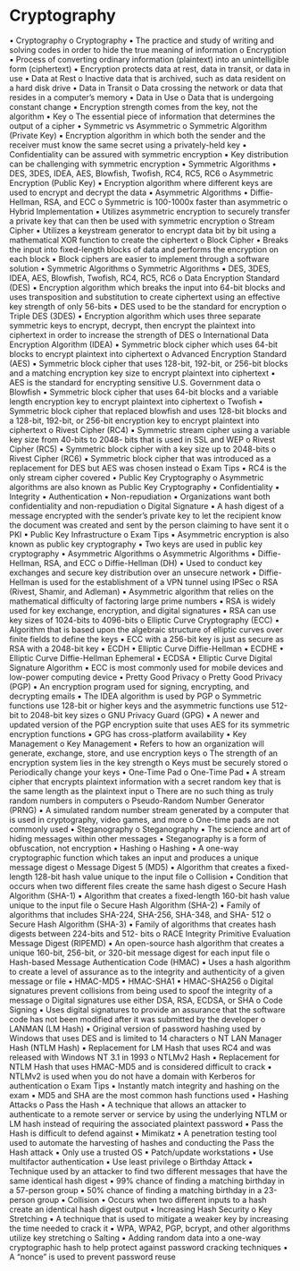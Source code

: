 <!-- ---
layout: post
title:  "CompTIA Security+ SY0-501 Study Notes - Phần B19: Cryptography"
author: blackeye
categories: [ exam network, security, comptia, experience ]
image: assets/images/10.jpg
--- -->

# Cryptography
• Cryptography
o Cryptography
▪ The practice and study of writing and solving codes in order to hide the
true meaning of information
o Encryption
▪ Process of converting ordinary information (plaintext) into an
unintelligible form (ciphertext)
▪ Encryption protects data at rest, data in transit, or data in use
• Data at Rest
o Inactive data that is archived, such as data resident
on a hard disk drive
• Data in Transit
o Data crossing the network or data that resides in a
computer’s memory
• Data in Use
o Data that is undergoing constant change
▪ Encryption strength comes from the key, not the algorithm
• Key
o The essential piece of information that determines
the output of a cipher
• Symmetric vs Asymmetric
o Symmetric Algorithm (Private Key)
▪ Encryption algorithm in which both the sender and the receiver must
know the same secret using a privately-held key
▪ Confidentiality can be assured with symmetric encryption
▪ Key distribution can be challenging with symmetric encryption
▪ Symmetric Algorithms
• DES, 3DES, IDEA, AES, Blowfish, Twofish, RC4, RC5, RC6
o Asymmetric Encryption (Public Key)
▪ Encryption algorithm where different keys are used to encrypt and
decrypt the data
▪ Asymmetric Algorithms
• Diffie-Hellman, RSA, and ECC
o Symmetric is 100-1000x faster than asymmetric
o Hybrid Implementation
▪ Utilizes asymmetric encryption to securely transfer a private key that can
then be used with symmetric encryption
o Stream Cipher
▪ Utilizes a keystream generator to encrypt data bit by bit using a
mathematical XOR function to create the ciphertext
o Block Cipher
▪ Breaks the input into fixed-length blocks of data and performs the
encryption on each block
▪ Block ciphers are easier to implement through a software solution
• Symmetric Algorithms
o Symmetric Algorithms
▪ DES, 3DES, IDEA, AES, Blowfish, Twofish, RC4, RC5, RC6
o Data Encryption Standard (DES)
▪ Encryption algorithm which breaks the input into 64-bit blocks and uses
transposition and substitution to create ciphertext using an effective key
strength of only 56-bits
▪ DES used to be the standard for encryption
o Triple DES (3DES)
▪ Encryption algorithm which uses three separate symmetric keys to
encrypt, decrypt, then encrypt the plaintext into ciphertext in order to
increase the strength of DES
o International Data Encryption Algorithm (IDEA)
▪ Symmetric block cipher which uses 64-bit blocks to encrypt plaintext into
ciphertext
o Advanced Encryption Standard (AES)
▪ Symmetric block cipher that uses 128-bit, 192-bit, or 256-bit blocks and a
matching encryption key size to encrypt plaintext into ciphertext
▪ AES is the standard for encrypting sensitive U.S. Government data
o Blowfish
▪ Symmetric block cipher that uses 64-bit blocks and a variable length
encryption key to encrypt plaintext into ciphertext
o Twofish
▪ Symmetric block cipher that replaced blowfish and uses 128-bit blocks
and a 128-bit, 192-bit, or 256-bit encryption key to encrypt plaintext into
ciphertext
o Rivest Cipher (RC4)
▪ Symmetric stream cipher using a variable key size from 40-bits to 2048-
bits that is used in SSL and WEP
o Rivest Cipher (RC5)
▪ Symmetric block cipher with a key size up to 2048-bits
o Rivest Cipher (RC6)
▪ Symmetric block cipher that was introduced as a replacement for DES but
AES was chosen instead
o Exam Tips
▪ RC4 is the only stream cipher covered
• Public Key Cryptography
o Asymmetric algorithms are also known as Public Key Cryptography
▪ Confidentiality
▪ Integrity
▪ Authentication
▪ Non-repudiation
▪ Organizations want both confidentiality and non-repudiation
o Digital Signature
▪ A hash digest of a message encrypted with the sender’s private key to let
the recipient know the document was created and sent by the person
claiming to have sent it
o PKI
▪ Public Key Infrastructure
o Exam Tips
▪ Asymmetric encryption is also known as public key cryptography
▪ Two keys are used in public key cryptography
• Asymmetric Algorithms
o Asymmetric Algorithms
▪ Diffie-Hellman, RSA, and ECC
o Diffie-Hellman (DH)
▪ Used to conduct key exchanges and secure key distribution over an
unsecure network
▪ Diffie-Hellman is used for the establishment of a VPN tunnel using IPSec
o RSA (Rivest, Shamir, and Adleman)
▪ Asymmetric algorithm that relies on the mathematical difficulty of
factoring large prime numbers
▪ RSA is widely used for key exchange, encryption, and digital signatures
▪ RSA can use key sizes of 1024-bits to 4096-bits
o Elliptic Curve Cryptography (ECC)
▪ Algorithm that is based upon the algebraic structure of elliptic curves
over finite fields to define the keys
▪ ECC with a 256-bit key is just as secure as RSA with a 2048-bit key
▪ ECDH
• Elliptic Curve Diffie-Hellman
▪ ECDHE
• Elliptic Curve Diffie-Hellman Ephemeral
▪ ECDSA
• Elliptic Curve Digital Signature Algorithm
▪ ECC is most commonly used for mobile devices and low-power computing
device
• Pretty Good Privacy
o Pretty Good Privacy (PGP)
▪ An encryption program used for signing, encrypting, and decrypting
emails
▪ The IDEA algorithm is used by PGP
o Symmetric functions use 128-bit or higher keys and the asymmetric functions
use 512-bit to 2048-bit key sizes
o GNU Privacy Guard (GPG)
▪ A newer and updated version of the PGP encryption suite that uses AES
for its symmetric encryption functions
▪ GPG has cross-platform availability
• Key Management
o Key Management
▪ Refers to how an organization will generate, exchange, store, and use
encryption keys
o The strength of an encryption system lies in the key strength
o Keys must be securely stored
o Periodically change your keys
• One-Time Pad
o One-Time Pad
▪ A stream cipher that encrypts plaintext information with a secret random
key that is the same length as the plaintext input
o There are no such thing as truly random numbers in computers
o Pseudo-Random Number Generator (PRNG)
▪ A simulated random number stream generated by a computer that is
used in cryptography, video games, and more
o One-time pads are not commonly used
• Steganography
o Steganography
▪ The science and art of hiding messages within other messages
▪ Steganography is a form of obfuscation, not encryption
• Hashing
o Hashing
▪ A one-way cryptographic function which takes an input and produces a
unique message digest
o Message Digest 5 (MD5)
▪ Algorithm that creates a fixed-length 128-bit hash value unique to the
input file
o Collision
▪ Condition that occurs when two different files create the same hash
digest
o Secure Hash Algorithm (SHA-1)
▪ Algorithm that creates a fixed-length 160-bit hash value unique to the
input file
o Secure Hash Algorithm (SHA-2)
▪ Family of algorithms that includes SHA-224, SHA-256, SHA-348, and SHA-
512
o Secure Hash Algorithm (SHA-3)
▪ Family of algorithms that creates hash digests between 224-bits and 512-
bits
o RACE Integrity Primitive Evaluation Message Digest (RIPEMD)
▪ An open-source hash algorithm that creates a unique 160-bit, 256-bit, or
320-bit message digest for each input file
o Hash-based Message Authentication Code (HMAC)
▪ Uses a hash algorithm to create a level of assurance as to the integrity
and authenticity of a given message or file
▪ HMAC-MD5
▪ HMAC-SHA1
▪ HMAC-SHA256
o Digital signatures prevent collisions from being used to spoof the integrity of a
message
o Digital signatures use either DSA, RSA, ECDSA, or SHA
o Code Signing
▪ Uses digital signatures to provide an assurance that the software code
has not been modified after it was submitted by the developer
o LANMAN (LM Hash)
▪ Original version of password hashing used by Windows that uses DES and
is limited to 14 characters
o NT LAN Manager Hash (NTLM Hash)
▪ Replacement for LM Hash that uses RC4 and was released with Windows
NT 3.1 in 1993
o NTLMv2 Hash
▪ Replacement for NTLM Hash that uses HMAC-MD5 and is considered
difficult to crack
▪ NTLMv2 is used when you do not have a domain with Kerberos for
authentication
o Exam Tips
▪ Instantly match integrity and hashing on the exam
▪ MD5 and SHA are the most common hash functions used
• Hashing Attacks
o Pass the Hash
▪ A technique that allows an attacker to authenticate to a remote server or
service by using the underlying NTLM or LM hash instead of requiring the
associated plaintext password
▪ Pass the Hash is difficult to defend against
▪ Mimikatz
• A penetration testing tool used to automate the harvesting of
hashes and conducting the Pass the Hash attack
▪ Only use a trusted OS
▪ Patch/update workstations
▪ Use multifactor authentication
▪ Use least privilege
o Birthday Attack
▪ Technique used by an attacker to find two different messages that have
the same identical hash digest
▪ 99% chance of finding a matching birthday in a 57-person group
▪ 50% chance of finding a matching birthday in a 23-person group
▪ Collision
• Occurs when two different inputs to a hash create an identical
hash digest output
• Increasing Hash Security
o Key Stretching
▪ A technique that is used to mitigate a weaker key by increasing the time
needed to crack it
▪ WPA, WPA2, PGP, bcrypt, and other algorithms utilize key stretching
o Salting
▪ Adding random data into a one-way cryptographic hash to help protect
against password cracking techniques
▪ A “nonce” is used to prevent password reuse
